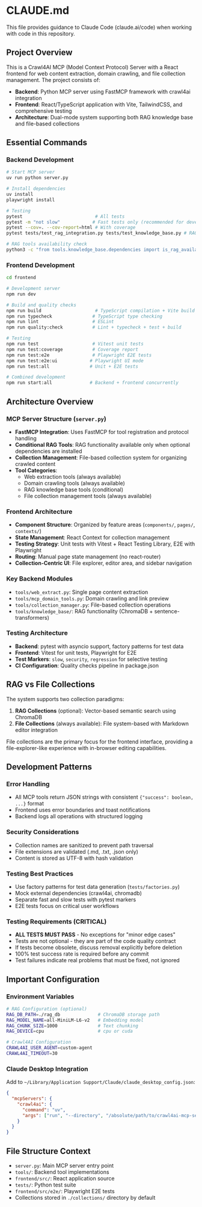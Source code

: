 # CLAUDE.md

This file provides guidance to Claude Code (claude.ai/code) when working with code in this repository.

## Project Overview

This is a Crawl4AI MCP (Model Context Protocol) Server with a React frontend for web content extraction, domain crawling, and file collection management. The project consists of:

- **Backend**: Python MCP server using FastMCP framework with crawl4ai integration
- **Frontend**: React/TypeScript application with Vite, TailwindCSS, and comprehensive testing
- **Architecture**: Dual-mode system supporting both RAG knowledge base and file-based collections

## Essential Commands

### Backend Development
```bash
# Start MCP server
uv run python server.py

# Install dependencies  
uv install
playwright install

# Testing
pytest                           # All tests
pytest -m "not slow"            # Fast tests only (recommended for development)  
pytest --cov=. --cov-report=html # With coverage
pytest tests/test_rag_integration.py tests/test_knowledge_base.py # RAG-specific tests

# RAG tools availability check
python3 -c "from tools.knowledge_base.dependencies import is_rag_available; print('RAG available:', is_rag_available())"
```

### Frontend Development
```bash
cd frontend

# Development server
npm run dev

# Build and quality checks
npm run build                    # TypeScript compilation + Vite build
npm run typecheck               # TypeScript type checking
npm run lint                    # ESLint
npm run quality:check           # Lint + typecheck + test + build

# Testing
npm run test                    # Vitest unit tests
npm run test:coverage           # Coverage report
npm run test:e2e                # Playwright E2E tests
npm run test:e2e:ui            # Playwright UI mode
npm run test:all               # Unit + E2E tests

# Combined development
npm run start:all              # Backend + frontend concurrently
```

## Architecture Overview

### MCP Server Structure (`server.py`)
- **FastMCP Integration**: Uses FastMCP for tool registration and protocol handling
- **Conditional RAG Tools**: RAG functionality available only when optional dependencies are installed
- **Collection Management**: File-based collection system for organizing crawled content
- **Tool Categories**:
  - Web extraction tools (always available)
  - Domain crawling tools (always available) 
  - RAG knowledge base tools (conditional)
  - File collection management tools (always available)

### Frontend Architecture
- **Component Structure**: Organized by feature areas (`components/`, `pages/`, `contexts/`)
- **State Management**: React Context for collection management
- **Testing Strategy**: Unit tests with Vitest + React Testing Library, E2E with Playwright
- **Routing**: Manual page state management (no react-router)
- **Collection-Centric UI**: File explorer, editor area, and sidebar navigation

### Key Backend Modules
- `tools/web_extract.py`: Single page content extraction
- `tools/mcp_domain_tools.py`: Domain crawling and link preview
- `tools/collection_manager.py`: File-based collection operations
- `tools/knowledge_base/`: RAG functionality (ChromaDB + sentence-transformers)

### Testing Architecture
- **Backend**: pytest with asyncio support, factory patterns for test data
- **Frontend**: Vitest for unit tests, Playwright for E2E
- **Test Markers**: `slow`, `security`, `regression` for selective testing
- **CI Configuration**: Quality checks pipeline in package.json

## RAG vs File Collections

The system supports two collection paradigms:

1. **RAG Collections** (optional): Vector-based semantic search using ChromaDB
2. **File Collections** (always available): File system-based with Markdown editor integration

File collections are the primary focus for the frontend interface, providing a file-explorer-like experience with in-browser editing capabilities.

## Development Patterns

### Error Handling
- All MCP tools return JSON strings with consistent `{"success": boolean, ...}` format
- Frontend uses error boundaries and toast notifications
- Backend logs all operations with structured logging

### Security Considerations
- Collection names are sanitized to prevent path traversal
- File extensions are validated (.md, .txt, .json only)
- Content is stored as UTF-8 with hash validation

### Testing Best Practices
- Use factory patterns for test data generation (`tests/factories.py`)
- Mock external dependencies (crawl4ai, chromadb)
- Separate fast and slow tests with pytest markers
- E2E tests focus on critical user workflows

### Testing Requirements (CRITICAL)
- **ALL TESTS MUST PASS** - No exceptions for "minor edge cases"
- Tests are not optional - they are part of the code quality contract
- If tests become obsolete, discuss removal explicitly before deletion
- 100% test success rate is required before any commit
- Test failures indicate real problems that must be fixed, not ignored

## Important Configuration

### Environment Variables
```bash
# RAG Configuration (optional)
RAG_DB_PATH=./rag_db              # ChromaDB storage path
RAG_MODEL_NAME=all-MiniLM-L6-v2   # Embedding model
RAG_CHUNK_SIZE=1000               # Text chunking
RAG_DEVICE=cpu                    # cpu or cuda

# Crawl4AI Configuration
CRAWL4AI_USER_AGENT=custom-agent
CRAWL4AI_TIMEOUT=30
```

### Claude Desktop Integration
Add to `~/Library/Application Support/Claude/claude_desktop_config.json`:
```json
{
  "mcpServers": {
    "crawl4ai": {
      "command": "uv",
      "args": ["run", "--directory", "/absolute/path/to/crawl4ai-mcp-server", "python", "server.py"]
    }
  }
}
```

## File Structure Context

- `server.py`: Main MCP server entry point
- `tools/`: Backend tool implementations
- `frontend/src/`: React application source
- `tests/`: Python test suite
- `frontend/src/e2e/`: Playwright E2E tests
- Collections stored in `./collections/` directory by default